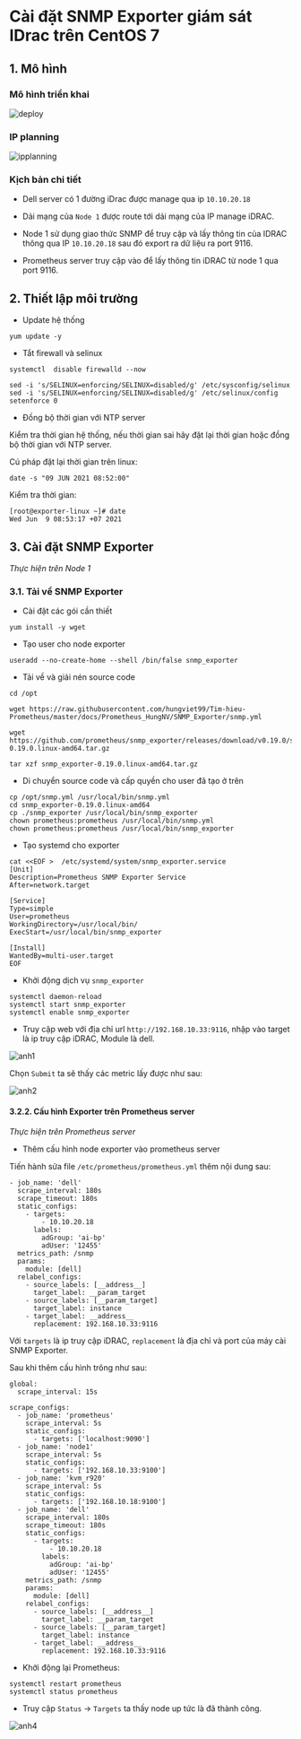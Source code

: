 # Cài đặt SNMP Exporter giám sát IDrac trên CentOS 7

## 1. Mô hình 

### Mô hình triển khai 

![deploy](./images/trienkhai1.png)

### IP planning 

![ipplanning](./images/ipplanning1.png)

### Kịch bản chi tiết

- Dell server có 1 đường iDrac được manage qua ip `10.10.20.18`

- Dải mạng của `Node 1` được route tới dải mạng của IP manage iDRAC.

- Node 1 sử dụng giao thức SNMP để truy cập và lấy thông tin của IDRAC thông qua IP `10.10.20.18` sau đó export ra dữ liệu ra port 9116.

- Prometheus server truy cập vào để lấy thông tin iDRAC từ node 1 qua port 9116.

## 2. Thiết lập môi trường

- Update hệ thống

```
yum update -y
```
 
- Tắt firewall và selinux

```
systemctl  disable firewalld --now
```

```
sed -i 's/SELINUX=enforcing/SELINUX=disabled/g' /etc/sysconfig/selinux
sed -i 's/SELINUX=enforcing/SELINUX=disabled/g' /etc/selinux/config
setenforce 0
```

- Đồng bộ thời gian với NTP server

Kiểm tra thời gian hệ thống, nếu thời gian sai hãy đặt lại thời gian hoặc đồng bộ thời gian với NTP server.

Cú pháp đặt lại thời gian trên linux:

```
date -s "09 JUN 2021 08:52:00"
```

Kiểm tra thời gian:

```
[root@exporter-linux ~]# date
Wed Jun  9 08:53:17 +07 2021
```

## 3. Cài đặt SNMP Exporter

*Thực hiện trên Node 1*

### 3.1. Tải về SNMP Exporter

-  Cài đặt các gói cần thiết

```
yum install -y wget
```

- Tạo user cho node exporter

```
useradd --no-create-home --shell /bin/false snmp_exporter
```

- Tải về và giải nén source code

```
cd /opt

wget https://raw.githubusercontent.com/hungviet99/Tim-hieu-Prometheus/master/docs/Prometheus_HungNV/SNMP_Exporter/snmp.yml

wget https://github.com/prometheus/snmp_exporter/releases/download/v0.19.0/snmp_exporter-0.19.0.linux-amd64.tar.gz

tar xzf snmp_exporter-0.19.0.linux-amd64.tar.gz
```

- Di chuyển source code và cấp quyền cho user đã tạo ở trên

```
cp /opt/snmp.yml /usr/local/bin/snmp.yml
cd snmp_exporter-0.19.0.linux-amd64
cp ./snmp_exporter /usr/local/bin/snmp_exporter
chown prometheus:prometheus /usr/local/bin/snmp.yml
chown prometheus:prometheus /usr/local/bin/snmp_exporter
```

- Tạo systemd cho exporter

```
cat <<EOF >  /etc/systemd/system/snmp_exporter.service
[Unit]
Description=Prometheus SNMP Exporter Service
After=network.target

[Service]
Type=simple
User=prometheus
WorkingDirectory=/usr/local/bin/
ExecStart=/usr/local/bin/snmp_exporter

[Install]
WantedBy=multi-user.target
EOF
```

- Khởi động dịch vụ `snmp_exporter`

```
systemctl daemon-reload
systemctl start snmp_exporter
systemctl enable snmp_exporter
```

- Truy cập web với địa chỉ url `http://192.168.10.33:9116`, nhập vào target là ip truy cập iDRAC, Module là dell.

![anh1](./images/idrac2.png)

Chọn `Submit` ta sẽ thấy các metric lấy được như sau:

![anh2](./images/idrac3.png)

#### 3.2.2. Cấu hình Exporter trên Prometheus server

*Thực hiện trên Prometheus server*

- Thêm cấu hình node exporter vào prometheus server

Tiến hành sửa file `/etc/prometheus/prometheus.yml` thêm nội dung sau:

```
- job_name: 'dell'
  scrape_interval: 180s
  scrape_timeout: 180s
  static_configs:
    - targets:
        - 10.10.20.18
      labels:
        adGroup: 'ai-bp'
        adUser: '12455'
  metrics_path: /snmp
  params:
    module: [dell]
  relabel_configs:
    - source_labels: [__address__]
      target_label: __param_target
    - source_labels: [__param_target]
      target_label: instance
    - target_label: __address__
      replacement: 192.168.10.33:9116
```

Với `targets` là ip truy cập iDRAC, `replacement` là địa chỉ và port của máy cài SNMP Exporter.

Sau khi thêm cấu hình trông như sau:

```
global:
  scrape_interval: 15s

scrape_configs:
  - job_name: 'prometheus'
    scrape_interval: 5s
    static_configs:
      - targets: ['localhost:9090']
  - job_name: 'node1'
    scrape_interval: 5s
    static_configs:
      - targets: ['192.168.10.33:9100']
  - job_name: 'kvm_r920'
    scrape_interval: 5s
    static_configs:
      - targets: ['192.168.10.18:9100']
  - job_name: 'dell'
    scrape_interval: 180s
    scrape_timeout: 180s
    static_configs:
      - targets:
          - 10.10.20.18
        labels:
          adGroup: 'ai-bp'
          adUser: '12455'
    metrics_path: /snmp
    params:
      module: [dell]
    relabel_configs:
      - source_labels: [__address__]
        target_label: __param_target
      - source_labels: [__param_target]
        target_label: instance
      - target_label: __address__
        replacement: 192.168.10.33:9116
```

- Khởi động lại Prometheus:

```
systemctl restart prometheus
systemctl status prometheus
```

- Truy cập `Status` -> `Targets` ta thấy node up tức là đã thành công.

![anh4](./images/idrac4.png)